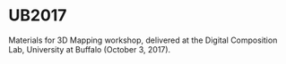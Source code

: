 # UB2017
Materials for 3D Mapping workshop, delivered at the Digital Composition Lab, University at Buffalo (October 3, 2017).